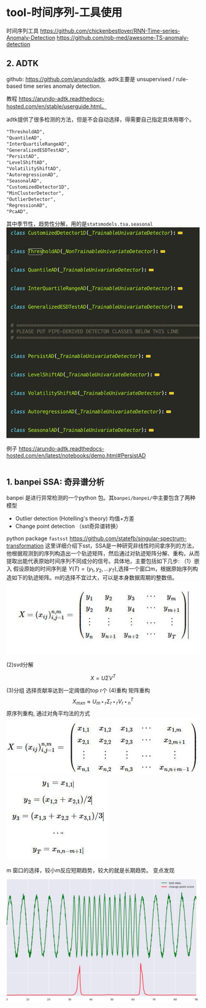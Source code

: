 # tool-时间序列-工具使用

时间序列工具 
https://github.com/chickenbestlover/RNN-Time-series-Anomaly-Detection
https://github.com/rob-med/awesome-TS-anomaly-detection

<!-- more -->

## 2. ADTK
github: https://github.com/arundo/adtk. 
adtk主要是 unsupervised / rule-based time series anomaly detection.

教程 https://arundo-adtk.readthedocs-hosted.com/en/stable/userguide.html。

adtk提供了很多检测的方法，但是不会自动选择，得需要自己指定具体用哪个。
```
"ThresholdAD",
"QuantileAD",
"InterQuartileRangeAD",
"GeneralizedESDTestAD",
"PersistAD",
"LevelShiftAD",
"VolatilityShiftAD",
"AutoregressionAD",
"SeasonalAD",
"CustomizedDetector1D",
"MinClusterDetector",
"OutlierDetector",
"RegressionAD",
"PcaAD",
```
其中季节性，趋势性分解，用的是`statsmodels.tsa.seasonal`
![-w533](media/15869348134936/15871046874575.jpg)


例子  https://arundo-adtk.readthedocs-hosted.com/en/latest/notebooks/demo.html#PersistAD
```python

```

## 1. banpei SSA: 奇异谱分析
banpei 是进行异常检测的一个python 包。其`banpei/banpei/`中主要包含了两种模型
* Outlier detection (Hotelling's theory) 均值+方差
*  Change point detection （sst奇异谱转换）

python package `fastsst`
https://github.com/statefb/singular-spectrum-transformation
这里详细介绍下sst，SSA是一种研究非线性时间拿序列的方法，他根据观测到的序列构造出一个轨迹矩阵，然后通过对轨迹矩阵分解、重构，从而提取出能代表原始时间序列不同成分的信号。具体地，主要包括如下几步:
（1）嵌入
假设原始的时间序列是 $Y(T) = (y_1, y_2,... y_T)$,选择一个窗口m，根据原始序列构造如下的轨迹矩阵。m的选择不宜过大，可以是本身数据周期的整数倍。
![](media/15869348134936/15869444913257.jpg)

(2)svd分解

$$X = U\Sigma V^T$$

(3)分组
选择贡献率达到一定阈值的top r个
(4)重构
矩阵重构 $$X_{mxn}  \approx U_{m*r}\Sigma_{r*r} V^T_{r*n}$$
原序列重构, 通过对角平均法的方式
![](media/15869348134936/15869481299057.jpg)
![](media/15869348134936/15869481699594.jpg)


m 窗口的选择，较小m反应短期趋势，较大的就是长期趋势。
变点发现


![](media/15869348134936/15869498566967.jpg)



